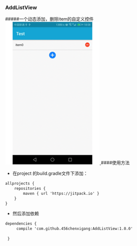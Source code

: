 ### AddListView
#####一个动态添加，删除item的自定义控件
<a href="./screenshots/AddListView.gif"> <img src="./screenshots/AddListView.gif" width = 60% /> </a>
####使用方法
- 在project 的build.gradle文件下添加：
```
allprojects {
    repositories {
        maven { url 'https://jitpack.io' }
    }
}
```
- 然后添加依赖
```
dependencies {
     compile 'com.github.456chenxigang:AddListView:1.0.0'

 }
```
